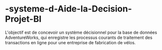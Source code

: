 # -systeme-d-Aide-la-Decision-Projet-BI
L'objectif est de concevoir un système décisionnel pour la base de données AdventureWorks, qui enregistre les processus courants de traitement des transactions en ligne pour une entreprise de fabrication de vélos.
